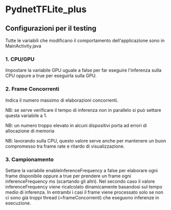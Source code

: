 # PydnetTFLite_plus

## Configurazioni per il testing

Tutte le variabili che modificano il comportamento dell'applicazione sono in MainActivity.java

### 1. CPU/GPU

Impostare la variabile GPU uguale a false per far eseguire l'inferenza sulla CPU oppure a true per eseguirla sulla GPU.

### 2. Frame Concorrenti

Indica il numero massimo di elaborazioni concorrenti.

NB: se serve verificare il tempo di inferenza non in parallelo si può settare questa variabile a 1.

NB: un numero troppo elevato in alcuni dispositivi porta ad errori di allocazione di memoria

NB: lavorando sulla CPU, questo valore serve anche per mantenere un buon compromesso tra frame rate e ritardo di 
visualizzazione.

### 3. Campionamento

Settare la variabile enableInferenceFrequency a false per elaborare ogni frame disponibile oppure a true per prendere un frame
ogni inferenceFrequency ms (scartando gli altri). Nel secondo caso il valore inferenceFrequency viene ricalcolato 
dinamicamente basandosi sul tempo medio di inferenza. In entrambi i casi il frame viene processato solo se non ci sono già 
troppi thread (=frameConcorrenti) che eseguono inferenze in esecuzione.
